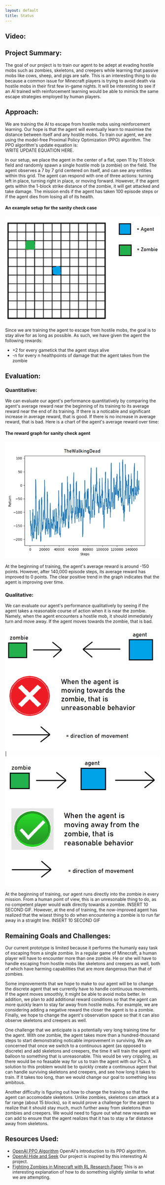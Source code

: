 ```yaml
---
layout: default
title: Status
---
```

## Video:

## Project Summary: 
The goal of our project is to train our agent to be adept at evading hostile mobs such as zombies, 
skeletons, and creepers while learning that passive mobs like cows, sheep, and pigs are safe. This is an
interesting thing to do because a common issue for Minecraft players is trying to avoid death via hostile mobs 
in their first few in-game nights. It will be interesting to see if an AI trained with reinforcement learning would 
be able to mimick the same escape strategies employed by human players.

## Approach: 
We are training the AI to escape from hostile mobs using reinforcement learning. Our hope is that
the agent will eventually learn to maximixe the distance between itself and any hostile mobs. To train our agent, we are using the
model-free Proximal Policy Optimization (PPO) algorithm. The PPO algorithm's update equation is:  
WRITE UPDATE EQUATION HERE. 

In our setup, we place the agent in the center of a flat, open 11 by 11 block field and randomly spawn a single hostile mob 
(a zombie) on the field. The agent observes a 7 by 7 grid centered on itself, and can see any entities within this grid. 
The agent can respond with one of three actions: turning left in place, turning right in place, or moving forward. However, if the agent 
gets within the 1-block strike distance of the zombie, it will get attacked and take damage. The mission ends if the 
agent has taken 100 episode steps or if the agent dies from losing all of its health.  

#### An example setup for the sanity check case  
![An example setup for the sanity check case](Resources/SETUP.png)  

Since we are training the agent to escape from hostile mobs, the goal is to stay alive for as long as possible. As such, we have 
given the agent the following rewards:  
- +2 for every gametick that the agent stays alive
- -n for every n healthpoints of damage that the agent takes from the zombie


## Evaluation:  
### Quantitative:  
We can evaluate our agent's performance quantitatively by comparing the agent's average reward near the beginning of its 
training to its average reward near the end of its training. If there is a noticable and significant increase in average 
reward, that is good. If there is no increase in average reward, that is bad. Here is a chart of the agent's average reward over time:  

#### The reward graph for sanity check agent  
![The reward graph for sanity check agent](Resources/RETURNS.png)  

At the beginning of training, the agent's average reward is around -150 points. However, after 140,000 episode steps, its average reward has improved 
to 0 points. The clear positive trend in the graph indicates that the agent is improving over time.  

### Qualitative:  
We can evaluate our agent's performance qualitatively by seeing if the agent takes a reasonable course of action when it is near the zombie. Namely, 
when the agent encounters a hostile mob, it should immediately turn and move away. If the agent moves towards the zombie, that is bad.  

![](Resources/BAD_BEHAVIOR.png) | ![](Resources/GOOD_BEHAVIOR.png)   

At the beginning of training, our agent runs directly into the zombie in every mission. From a human point of view, this is an unresonable
thing to do, as no competent player would walk directly towards a zombie. INSERT 10 SECOND GIF. However, at the end of training, the now-improved agent 
has realized that the wisest thing to do when encountering a zombie is to run far away in a straight line. INSERT 10 SECOND GIF  

## Remaining Goals and Challenges:
Our current prototype is limited because it performs the humanly easy task of escaping from a single zombie. In a regular game of Minecraft, 
a human player will have to encounter more than one zombie. He or she will have to handle escaping from hostile mobs like skeletons and 
creepers as well, both of which have harming capabilities that are more dangerous than that of zombies. 

Some improvements that we hope to make to our agent will be to change the discrete agent that we currently have to handle continuous movements. 
If the agent moves smoothly, it might be able to avoid mobs better. In addition, we plan to add additional reward conditions so that the agent can
more quickly learn to stay far away from hostile mobs. For example, we are considering adding a negative reward the closer the agent is to a zombie.
Finally, we hope to change the agent's observation space so that it can also observe skeletons and creepers as well.  

One challenge that we anticipate is a potentially very long training time for the agent. With one zombie, the agent takes more than a hundred-thousand
steps to start demonstrating noticable improvement in surviving. We are concerned that once we switch to a continuous agent (as opposed to discrete) and add
skeletons and creepers, the time it will train the agent will balloon to something that is unreasonable. This would be very crippling, as there would be no feasable
way for us to train the agent with our PCs. A solution to this problem would be to quickly create a continuous agent that can handle surviving 
skeletons and creepers, and see how long it takes to train. If it takes too long, than we would change our goal to something less ambitous.

Another difficulty is figuring out how to change the training so that the agent can accomodate skeletons. Unlike zombies, skeletons can attack at a far range
(about 15 blocks), so it would prove a challenge for the agent to realize that it should stay much, much further away from skeletons than zombies and creepers. 
We would need to figure out what new rewards we can add to ensure that the agent realizes that it has to stay a far distance away from skeletons. 

## Resources Used:
- [OpenAI PPO Algorithm](https://openai.com/blog/openai-baselines-ppo/) OpenAI's introduction to its PPO algorithm.
- [OpenAI Hide and Seek](https://www.youtube.com/watch?v=Lu56xVlZ40M) Our project is inspired by this interesting AI project.
- [Fighting Zombies in Minecraft with RL Research Paper](http://cs229.stanford.edu/proj2016/report/UdagawaLeeNarasimhan-FightingZombiesInMinecraftWithDeepReinforcementLearning-report.pdf) 
This is an interesting explanation of how to do something slightly similar to what we are attempting.
